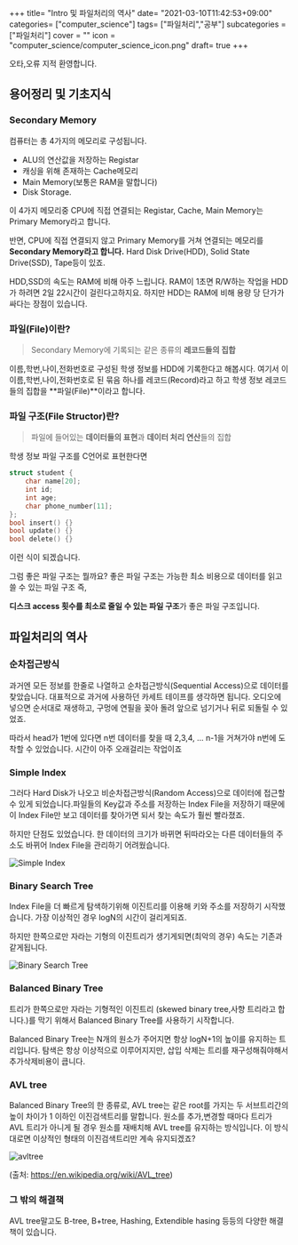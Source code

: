 +++
title= "Intro 및 파일처리의 역사"
date= "2021-03-10T11:42:53+09:00"
categories= ["computer_science"]
tags= ["파일처리","공부"]
subcategories = ["파일처리"]
cover = ""
icon = "computer_science/computer_science_icon.png"
draft= true
+++

오타,오류 지적 환영합니다.

## 용어정리 및 기초지식

### Secondary Memory
컴퓨터는 총 4가지의 메모리로 구성됩니다. 
- ALU의 연산값을 저장하는 Registar
- 캐싱을 위해 존재하는 Cache메모리
- Main Memory(보통은 RAM을 말합니다)
- Disk Storage.

이 4가지 메모리중 CPU에 직접 연결되는 Registar, Cache, Main Memory는 Primary Memory라고 합니다.

반면, CPU에 직접 연결되지 않고 Primary Memory를 거쳐 연결되는 메모리를 **Secondary Memory라고 합니다.** Hard Disk Drive(HDD), Solid State Drive(SSD), Tape등이 있죠.

HDD,SSD의 속도는 RAM에 비해 아주 느립니다. RAM이 1초면 R/W하는 작업을 HDD가 하려면 2일 22시간이 걸린다고하지요. 하지만 HDD는 RAM에 비해 용량 당 단가가 싸다는 장점이 있습니다.

### 파일(File)이란?
> Secondary Memory에 기록되는 같은 종류의 **레코드들의 집합**

이름,학번,나이,전화번호로 구성된 학생 정보를 HDD에 기록한다고 해봅시다. 여기서 이 이름,학번,나이,전화번호로 된 묶음 하나를 레코드(Record)라고 하고 학생 정보 레코드들의 집합을 **파일(File)**이라고 합니다.

### 파일 구조(File Structor)란?
> 파일에 들어있는 **데이터들의 표현**과 **데이터 처리 연산**들의 집합

학생 정보 파일 구조를 C언어로 표현한다면 
```c
struct student {
    char name[20];
    int id;
    int age;
    char phone_number[11];
};
bool insert() {}
bool update() {}
bool delete() {}
``` 
이런 식이 되겠습니다. 

그럼 좋은 파일 구조는 뭘까요? 좋은 파일 구조는 가능한 최소 비용으로 데이터를 읽고 쓸 수 있는 파일 구조 즉,

**디스크 access 횟수를 최소로 줄일 수 있는 파일 구조**가 좋은 파일 구조입니다.

## 파일처리의 역사

### 순차접근방식
과거엔 모든 정보를 한줄로 나열하고 순차접근방식(Sequential Access)으로 데이터를 찾았습니다.
대표적으로 과거에 사용하던 카세트 테이프를 생각하면 됩니다. 오디오에 넣으면 순서대로 재생하고, 구멍에 연필을 꽂아 돌려 앞으로 넘기거나 뒤로 되돌릴 수 있었죠. 

따라서 head가 1번에 있다면 n번 데이터를 찾을 때 2,3,4, ... n-1을 거쳐가야 n번에 도착할 수 있었습니다. 시간이 아주 오래걸리는 작업이죠

### Simple Index
그러다 Hard Disk가 나오고 비순차접근방식(Random Access)으로 데이터에 접근할 수 있게 되었습니다.파일들의 Key값과 주소를 저장하는 Index File을 저장하기 때문에 이 Index File만 보고 데이터를 찾아가면 되서 찾는 속도가 훨씬 빨라졌죠.

하지만 단점도 있었습니다. 한 데이터의 크기가 바뀌면 뒤따라오는 다른 데이터들의 주소도 바뀌어 Index File을 관리하기 어려웠습니다.  

![Simple Index](../index_file.png)

### Binary Search Tree
Index File을 더 빠르게 탐색하기위해 이진트리를 이용해 키와 주소를 저장하기 시작했습니다. 가장 이상적인 경우 logN의 시간이 걸리게되죠.

하지만 한쪽으로만 자라는 기형의 이진트리가 생기게되면(최악의 경우) 속도는 기존과 같게됩니다.

![Binary Search Tree](../binary_tree.png)

### Balanced Binary Tree
트리가 한쪽으로만 자라는 기형적인 이진트리 (skewed binary tree,사향 트리라고 합니다.)를 막기 위해서 Balanced Binary Tree를 사용하기 시작합니다.  

Balanced Binary Tree는 N개의 원소가 주어지면 항상 logN+1의 높이를 유지하는 트리입니다. 탐색은 항상 이상적으로 이루어지지만, 삽입 삭제는 트리를 재구성해줘야해서 추가삭제비용이 큽니다. 

### AVL tree
Balanced Binary Tree의 한 종류로, AVL tree는 같은 root를 가지는 두 서브트리간의 높이 차이가 1 이하인 이진검색트리를 말합니다. 원소를 추가,변경할 때마다 트리가 AVL 트리가 아니게 될 경우 원소를 재배치해 AVL tree를 유지하는 방식입니다. 이 방식대로면 이상적인 형태의 이진검색트리만 계속 유지되겠죠?
  
![avltree](../220px-AVL_Tree_Example.gif)  

(출처: https://en.wikipedia.org/wiki/AVL_tree)

### 그 밖의 해결책
AVL tree말고도 B-tree, B+tree, Hashing, Extendible hasing 등등의 다양한 해결책이 있습니다.

